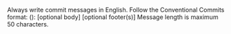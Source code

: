 Always write commit messages in English.
Follow the Conventional Commits format:
<type>(<scope>): <description> [optional body] [optional footer(s)]
Message length is maximum 50 characters.
